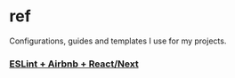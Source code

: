 # ref
Configurations, guides and templates I use for my projects.

### [ESLint + Airbnb + React/Next](/guides/eslint-airbnb-react.md)
